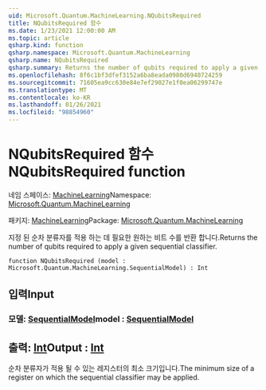 ```yaml
---
uid: Microsoft.Quantum.MachineLearning.NQubitsRequired
title: NQubitsRequired 함수
ms.date: 1/23/2021 12:00:00 AM
ms.topic: article
qsharp.kind: function
qsharp.namespace: Microsoft.Quantum.MachineLearning
qsharp.name: NQubitsRequired
qsharp.summary: Returns the number of qubits required to apply a given sequential classifier.
ms.openlocfilehash: 8f6c1bf3dfef3152a6ba8eada0980d6940724259
ms.sourcegitcommit: 71605ea9cc630e84e7ef29027e1f0ea06299747e
ms.translationtype: MT
ms.contentlocale: ko-KR
ms.lasthandoff: 01/26/2021
ms.locfileid: "98854960"
---
```

# <a name="nqubitsrequired-function"></a><span data-ttu-id="d48ac-102">NQubitsRequired 함수</span><span class="sxs-lookup"><span data-stu-id="d48ac-102">NQubitsRequired function</span></span>

<span data-ttu-id="d48ac-103">네임 스페이스: [MachineLearning](xref:Microsoft.Quantum.MachineLearning)</span><span class="sxs-lookup"><span data-stu-id="d48ac-103">Namespace: [Microsoft.Quantum.MachineLearning](xref:Microsoft.Quantum.MachineLearning)</span></span>

<span data-ttu-id="d48ac-104">패키지: [MachineLearning](https://nuget.org/packages/Microsoft.Quantum.MachineLearning)</span><span class="sxs-lookup"><span data-stu-id="d48ac-104">Package: [Microsoft.Quantum.MachineLearning](https://nuget.org/packages/Microsoft.Quantum.MachineLearning)</span></span>


<span data-ttu-id="d48ac-105">지정 된 순차 분류자를 적용 하는 데 필요한 원하는 비트 수를 반환 합니다.</span><span class="sxs-lookup"><span data-stu-id="d48ac-105">Returns the number of qubits required to apply a given sequential classifier.</span></span>

```qsharp
function NQubitsRequired (model : Microsoft.Quantum.MachineLearning.SequentialModel) : Int
```


## <a name="input"></a><span data-ttu-id="d48ac-106">입력</span><span class="sxs-lookup"><span data-stu-id="d48ac-106">Input</span></span>

### <a name="model--sequentialmodel"></a><span data-ttu-id="d48ac-107">모델: [SequentialModel](xref:Microsoft.Quantum.MachineLearning.SequentialModel)</span><span class="sxs-lookup"><span data-stu-id="d48ac-107">model : [SequentialModel](xref:Microsoft.Quantum.MachineLearning.SequentialModel)</span></span>





## <a name="output--int"></a><span data-ttu-id="d48ac-108">출력: [Int](xref:microsoft.quantum.lang-ref.int)</span><span class="sxs-lookup"><span data-stu-id="d48ac-108">Output : [Int](xref:microsoft.quantum.lang-ref.int)</span></span>

<span data-ttu-id="d48ac-109">순차 분류자가 적용 될 수 있는 레지스터의 최소 크기입니다.</span><span class="sxs-lookup"><span data-stu-id="d48ac-109">The minimum size of a register on which the sequential classifier may be applied.</span></span>